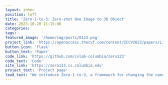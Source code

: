 ```yaml
---
layout: inner
position: left
title: 'Zero-1-to-3: Zero-shot One Image to 3D Object'
date: 2023-10-20 21:15:00
categories:
tags: 
featured_image: '/home/img/posts/0123.png'
project_link: 'https://openaccess.thecvf.com/content/ICCV2023/papers/Liu_Zero-1-to-3_Zero-shot_One_Image_to_3D_Object_ICCV_2023_paper.pdf'
button_icon: 'flask'
button_text: 'Paper'
code_link: 'https://github.com/cvlab-columbia/zero123'
code_text: 'Code'
site_link: 'https://zero123.cs.columbia.edu'
project_text: 'Project page' 
lead_text: "We introduce Zero-1-to-3, a framework for changing the camera viewpoint of an object given just a single RGB image. To perform novel view synthesis in this under-constrained setting, we capitalize on the geometric priors that large-scale diffusion models learn about natural images."
---
```

